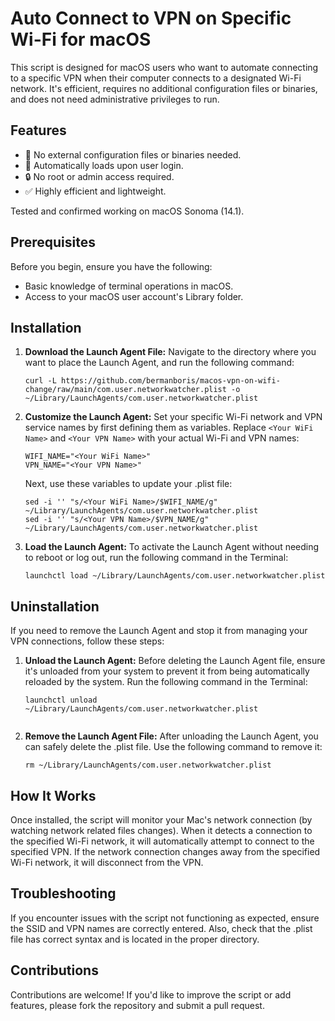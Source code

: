 # Auto Connect to VPN on Specific Wi-Fi for macOS

This script is designed for macOS users who want to automate connecting to a specific VPN when their computer connects to a designated Wi-Fi network. It's efficient, requires no additional configuration files or binaries, and does not need administrative privileges to run.

## Features

- 📁 No external configuration files or binaries needed.
- 🔄 Automatically loads upon user login.
- 🔒 No root or admin access required.
- ✅ Highly efficient and lightweight.

Tested and confirmed working on macOS Sonoma (14.1).

## Prerequisites

Before you begin, ensure you have the following:
- Basic knowledge of terminal operations in macOS.
- Access to your macOS user account's Library folder.

## Installation

1. **Download the Launch Agent File:**
   Navigate to the directory where you want to place the Launch Agent, and run the following command:

   ```shell
   curl -L https://github.com/bermanboris/macos-vpn-on-wifi-change/raw/main/com.user.networkwatcher.plist -o ~/Library/LaunchAgents/com.user.networkwatcher.plist
   ```

2. **Customize the Launch Agent:**
   Set your specific Wi-Fi network and VPN service names by first defining them as variables. Replace `<Your WiFi Name>` and `<Your VPN Name>` with your actual Wi-Fi and VPN names:

   ```shell
   WIFI_NAME="<Your WiFi Name>"
   VPN_NAME="<Your VPN Name>"
   ```

   Next, use these variables to update your .plist file:
   ```shell
   sed -i '' "s/<Your WiFi Name>/$WIFI_NAME/g" ~/Library/LaunchAgents/com.user.networkwatcher.plist
   sed -i '' "s/<Your VPN Name>/$VPN_NAME/g" ~/Library/LaunchAgents/com.user.networkwatcher.plist
   ```


3. **Load the Launch Agent:**
    To activate the Launch Agent without needing to reboot or log out, run the following command in the Terminal:
   ```shell
   launchctl load ~/Library/LaunchAgents/com.user.networkwatcher.plist
   ```



## Uninstallation

If you need to remove the Launch Agent and stop it from managing your VPN connections, follow these steps:

1. **Unload the Launch Agent:**
   Before deleting the Launch Agent file, ensure it's unloaded from your system to prevent it from being automatically reloaded by the system. Run the following command in the Terminal:

   ```shell
   launchctl unload ~/Library/LaunchAgents/com.user.networkwatcher.plist


2. **Remove the Launch Agent File:**
   After unloading the Launch Agent, you can safely delete the .plist file. Use the following command to remove it:

   ```shell
   rm ~/Library/LaunchAgents/com.user.networkwatcher.plist
   ```

## How It Works

Once installed, the script will monitor your Mac's network connection (by watching network related files changes). When it detects a connection to the specified Wi-Fi network, it will automatically attempt to connect to the specified VPN. If the network connection changes away from the specified Wi-Fi network, it will disconnect from the VPN.

## Troubleshooting

If you encounter issues with the script not functioning as expected, ensure the SSID and VPN names are correctly entered. Also, check that the .plist file has correct syntax and is located in the proper directory.


## Contributions

Contributions are welcome! If you'd like to improve the script or add features, please fork the repository and submit a pull request.
